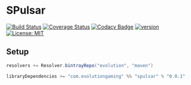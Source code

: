 # SPulsar
[![Build Status](https://travis-ci.org/evolution-gaming/spulsar.svg)](https://travis-ci.org/evolution-gaming/spulsar)
[![Coverage Status](https://coveralls.io/repos/evolution-gaming/spulsar/badge.svg)](https://coveralls.io/r/evolution-gaming/spulsar)
[![Codacy Badge](https://api.codacy.com/project/badge/Grade/d909ad4ee9544201a7026bd470d95521)](https://www.codacy.com/manual/evolution-gaming/spulsar?utm_source=github.com&amp;utm_medium=referral&amp;utm_content=evolution-gaming/spulsar&amp;utm_campaign=Badge_Grade)
[![version](https://api.bintray.com/packages/evolutiongaming/maven/spulsar/images/download.svg) ](https://bintray.com/evolutiongaming/maven/spulsar/_latestVersion)
[![License: MIT](https://img.shields.io/badge/License-MIT-yellowgreen.svg)](https://opensource.org/licenses/MIT)  

## Setup

```scala
resolvers += Resolver.bintrayRepo("evolution", "maven")

libraryDependencies += "com.evolutiongaming" %% "spulsar" % "0.0.1"
```